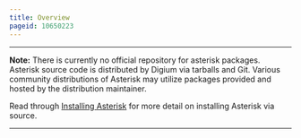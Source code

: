 ```yaml
---
title: Overview
pageid: 10650223
---
```





---

**Note:**  There is currently no official repository for asterisk packages. Asterisk source code is distributed by Digium via tarballs and Git. Various community distributions of Asterisk may utilize packages provided and hosted by the distribution maintainer.

Read through [Installing Asterisk](/Getting-Started/Installing-Asterisk) for more detail on installing Asterisk via source.

  



---


